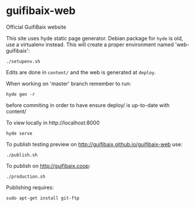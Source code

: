 guifibaix-web
=============

Official GuifiBaix website

This site uses hyde static page generator.
Debian package for `hyde` is old, use a virtualenv instead.
This will create a proper environment named 'web-guifibaix':

	./setupenv.sh

Edits are done in `content/` and the web is generated at `deploy`.

When working on 'master' branch remember to run:

	hyde gen -r

before commiting in order to have ensure deploy/ is up-to-date with content/

To view locally in http://localhost:8000

	hyde serve

To publish testing preview on http://guifibaix.github.io/guifibaix-web use:

	./publish.sh

To publish on http://guifibaix.coop:

	./production.sh

Publishing requires:

	sudo apt-get install git-ftp


